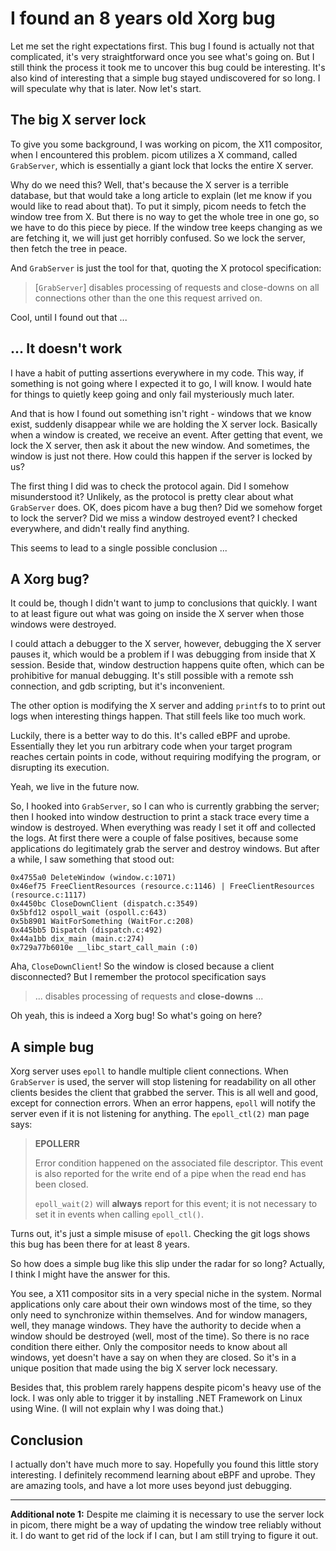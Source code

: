 # I found an 8 years old Xorg bug

<div class="toc">

<!-- toc -->

</div>

Let me set the right expectations first. This bug I found is actually not that complicated, it's very straightforward once you see what's going on. But I still think the process it took me to uncover this bug could be interesting. It's also kind of interesting that a simple bug stayed undiscovered for so long. I will speculate why that is later. Now let's start.

## The big X server lock

To give you some background, I was working on picom, the X11 compositor, when I encountered this problem. picom utilizes a X command, called `GrabServer`, which is essentially a giant lock that locks the entire X server.

Why do we need this? Well, that's because the X server is a terrible database, but that would take a long article to explain (let me know if you would like to read about that). To put it simply, picom needs to fetch the window tree from X. But there is no way to get the whole tree in one go, so we have to do this piece by piece. If the window tree keeps changing as we are fetching it, we will just get horribly confused. So we lock the server, then fetch the tree in peace.

And `GrabServer` is just the tool for that, quoting the X protocol specification:

> \[`GrabServer`\] disables processing of requests and close-downs on all connections other than the one this request arrived on.

Cool, until I found out that ...

## ... It doesn't work

I have a habit of putting assertions everywhere in my code. This way, if something is not going where I expected it to go, I will know. I would hate for things to quietly keep going and only fail mysteriously much later.

And that is how I found out something isn't right - windows that we know exist, suddenly disappear while we are holding the X server lock. Basically when a window is created, we receive an event. After getting that event, we lock the X server, then ask it about the new window. And sometimes, the window is just not there. How could this happen if the server is locked by us?

The first thing I did was to check the protocol again. Did I somehow misunderstood it? Unlikely, as the protocol is pretty clear about what `GrabServer` does. OK, does picom have a bug then? Did we somehow forget to lock the server? Did we miss a window destroyed event? I checked everywhere, and didn't really find anything.

This seems to lead to a single possible conclusion ...

## A Xorg bug?

It could be, though I didn't want to jump to conclusions that quickly. I want to at least figure out what was going on inside the X server when those windows were destroyed.

I could attach a debugger to the X server, however, debugging the X server pauses it, which would be a problem if I was debugging from inside that X session. Beside that, window destruction happens quite often, which can be prohibitive for manual debugging. It's still possible with a remote ssh connection, and gdb scripting, but it's inconvenient. 

The other option is modifying the X server and adding `printf`s to to print out logs when interesting things happen. That still feels like too much work.

Luckily, there is a better way to do this. It's called eBPF and uprobe. Essentially they let you run arbitrary code when your target program reaches certain points in code, without requiring modifying the program, or disrupting its execution.

Yeah, we live in the future now.

So, I hooked into `GrabServer`, so I can who is currently grabbing the server; then I hooked into window destruction to print a stack trace every time a window is destroyed. When everything was ready I set it off and collected the logs. At first there were a couple of false positives, because some applications do legitimately grab the server and destroy windows. But after a while, I saw something that stood out:

```
0x4755a0 DeleteWindow (window.c:1071)
0x46ef75 FreeClientResources (resource.c:1146) | FreeClientResources (resource.c:1117)
0x4450bc CloseDownClient (dispatch.c:3549)
0x5bfd12 ospoll_wait (ospoll.c:643)
0x5b8901 WaitForSomething (WaitFor.c:208)
0x445bb5 Dispatch (dispatch.c:492)
0x44a1bb dix_main (main.c:274)
0x729a77b6010e __libc_start_call_main (:0)
```

Aha, `CloseDownClient`! So the window is closed because a client disconnected? But I remember the protocol specification says

> ... disables processing of requests and **close-downs** ...

Oh yeah, this is indeed a Xorg bug! So what's going on here?

## A simple bug

Xorg server uses `epoll` to handle multiple client connections. When `GrabServer` is used, the server will stop listening for readability on all other clients besides the client that grabbed the server. This is all well and good, except for connection errors. When an error happens, `epoll` will notify the server even if it is not listening for anything. The `epoll_ctl(2)` man page says:

> **EPOLLERR**
> 
> Error condition happened on the associated file descriptor. This event is also reported for the write end of a pipe when the read end has been closed.
> 
> `epoll_wait(2)` will **always** report for this event; it is not necessary to set it in events when  calling `epoll_ctl()`.

Turns out, it's just a simple misuse of `epoll`. Checking the git logs shows this bug has been there for at least 8 years.

So how does a simple bug like this slip under the radar for so long? Actually, I think I might have the answer for this.

You see, a X11 compositor sits in a very special niche in the system. Normal applications only care about their own windows most of the time, so they only need to synchronize within themselves. And for window managers, well, they manage windows. They have the authority to decide when a window should be destroyed (well, most of the time). So there is no race condition there either. Only the compositor needs to know about all windows, yet doesn't have a say on when they are closed. So it's in a unique position that made using the big X server lock necessary.

Besides that, this problem rarely happens despite picom's heavy use of the lock. I was only able to trigger it by installing .NET Framework on Linux using Wine. (I will not explain why I was doing that.)

## Conclusion

I actually don't have much more to say. Hopefully you found this little story interesting. I definitely recommend learning about eBPF and uprobe. They are amazing tools, and have a lot more uses beyond just debugging.

* * *

**Additional note 1:** Despite me claiming it is necessary to use the server lock in picom, there might be a way of updating the window tree reliably without it. I do want to get rid of the lock if I can, but I am still trying to figure it out.
